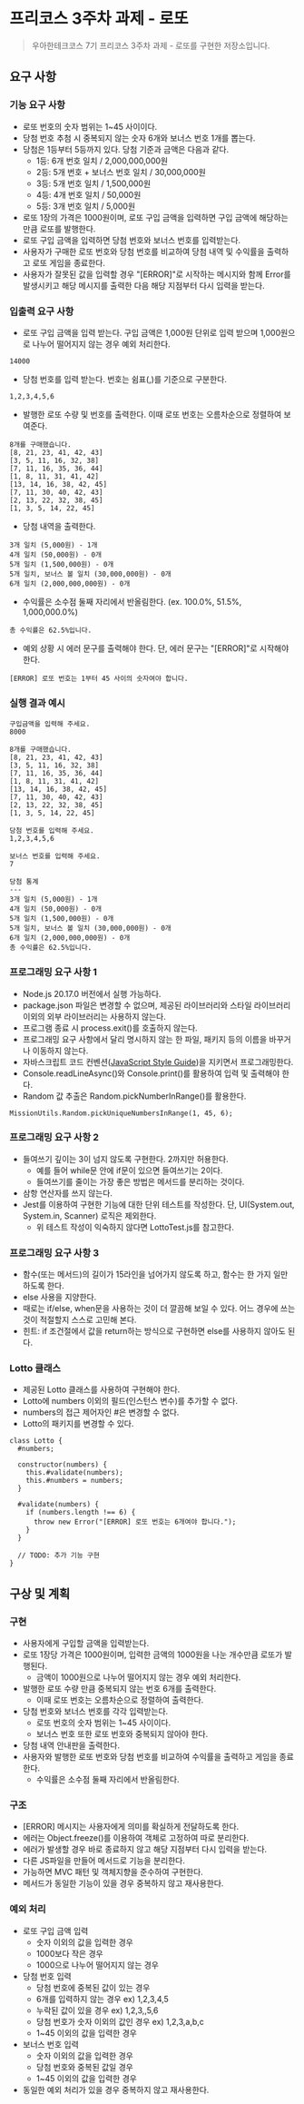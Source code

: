 # 프리코스 3주차 과제 - 로또

> 우아한테크코스 7기 프리코스 3주차 과제 - 로또를 구현한 저장소입니다.

## 요구 사항

### 기능 요구 사항

- 로또 번호의 숫자 범위는 1~45 사이이다.
- 당첨 번호 추첨 시 중복되지 않는 숫자 6개와 보너스 번호 1개를 뽑는다.
- 당첨은 1등부터 5등까지 있다. 당첨 기준과 금액은 다음과 같다.
  - 1등: 6개 번호 일치 / 2,000,000,000원
  - 2등: 5개 번호 + 보너스 번호 일치 / 30,000,000원
  - 3등: 5개 번호 일치 / 1,500,000원
  - 4등: 4개 번호 일치 / 50,000원
  - 5등: 3개 번호 일치 / 5,000원
- 로또 1장의 가격은 1000원이며, 로또 구입 금액을 입력하면 구입 금액에 해당하는 만큼 로또를 발행한다.
- 로또 구입 금액을 입력하면 당첨 번호와 보너스 번호를 입력받는다.
- 사용자가 구매한 로또 번호와 당첨 번호를 비교하여 당첨 내역 및 수익률을 출력하고 로또 게임을 종료한다.
- 사용자가 잘못된 값을 입력할 경우 "[ERROR]"로 시작하는 메시지와 함께 Error를 발생시키고 해당 메시지를 출력한 다음 해당 지점부터 다시 입력을 받는다.

### 입출력 요구 사항

- 로또 구입 금액을 입력 받는다. 구입 금액은 1,000원 단위로 입력 받으며 1,000원으로 나누어 떨어지지 않는 경우 예외 처리한다.

```
14000
```

- 당첨 번호를 입력 받는다. 번호는 쉼표(,)를 기준으로 구분한다.

```
1,2,3,4,5,6
```

- 발행한 로또 수량 및 번호를 출력한다. 이때 로또 번호는 오름차순으로 정렬하여 보여준다.

```
8개를 구매했습니다.
[8, 21, 23, 41, 42, 43]
[3, 5, 11, 16, 32, 38]
[7, 11, 16, 35, 36, 44]
[1, 8, 11, 31, 41, 42]
[13, 14, 16, 38, 42, 45]
[7, 11, 30, 40, 42, 43]
[2, 13, 22, 32, 38, 45]
[1, 3, 5, 14, 22, 45]
```

- 당첨 내역을 출력한다.

```
3개 일치 (5,000원) - 1개
4개 일치 (50,000원) - 0개
5개 일치 (1,500,000원) - 0개
5개 일치, 보너스 볼 일치 (30,000,000원) - 0개
6개 일치 (2,000,000,000원) - 0개
```

- 수익률은 소수점 둘째 자리에서 반올림한다. (ex. 100.0%, 51.5%, 1,000,000.0%)

```
총 수익률은 62.5%입니다.
```

- 예외 상황 시 에러 문구를 출력해야 한다. 단, 에러 문구는 "[ERROR]"로 시작해야 한다.

```
[ERROR] 로또 번호는 1부터 45 사이의 숫자여야 합니다.
```

### 실행 결과 예시

```
구입금액을 입력해 주세요.
8000

8개를 구매했습니다.
[8, 21, 23, 41, 42, 43]
[3, 5, 11, 16, 32, 38]
[7, 11, 16, 35, 36, 44]
[1, 8, 11, 31, 41, 42]
[13, 14, 16, 38, 42, 45]
[7, 11, 30, 40, 42, 43]
[2, 13, 22, 32, 38, 45]
[1, 3, 5, 14, 22, 45]

당첨 번호를 입력해 주세요.
1,2,3,4,5,6

보너스 번호를 입력해 주세요.
7

당첨 통계
---
3개 일치 (5,000원) - 1개
4개 일치 (50,000원) - 0개
5개 일치 (1,500,000원) - 0개
5개 일치, 보너스 볼 일치 (30,000,000원) - 0개
6개 일치 (2,000,000,000원) - 0개
총 수익률은 62.5%입니다.
```

### 프로그래밍 요구 사항 1

- Node.js 20.17.0 버전에서 실행 가능하다.
- package.json 파일은 변경할 수 없으며, 제공된 라이브러리와 스타일 라이브러리 이외의 외부 라이브러리는 사용하지 않는다.
- 프로그램 종료 시 process.exit()를 호출하지 않는다.
- 프로그래밍 요구 사항에서 달리 명시하지 않는 한 파일, 패키지 등의 이름을 바꾸거나 이동하지 않는다.
- 자바스크립트 코드 컨벤션([JavaScript Style Guide](https://github.com/woowacourse/woowacourse-docs/tree/main/styleguide/javascript))을 지키면서 프로그래밍한다.
- Console.readLineAsync()와 Console.print()를 활용하여 입력 및 출력해야 한다.
- Random 값 추출은 Random.pickNumberInRange()를 활용한다.

```
MissionUtils.Random.pickUniqueNumbersInRange(1, 45, 6);
```

### 프로그래밍 요구 사항 2

- 들여쓰기 깊이는 3이 넘지 않도록 구현한다. 2까지만 허용한다.
  - 예를 들어 while문 안에 if문이 있으면 들여쓰기는 2이다.
  - 들여쓰기를 줄이는 가장 좋은 방법은 메서드를 분리하는 것이다.
- 삼항 연산자를 쓰지 않는다.
- Jest를 이용하여 구현한 기능에 대한 단위 테스트를 작성한다. 단, UI(System.out, System.in, Scanner) 로직은 제외한다.
  - 위 테스트 작성이 익숙하지 않다면 LottoTest.js를 참고한다.

### 프로그래밍 요구 사항 3

- 함수(또는 메서드)의 길이가 15라인을 넘어가지 않도록 하고, 함수는 한 가지 일만 하도록 한다.
- else 사용을 지양한다.
- 때로는 if/else, when문을 사용하는 것이 더 깔끔해 보일 수 있다. 어느 경우에 쓰는 것이 적절할지 스스로 고민해 본다.
- 힌트: if 조건절에서 값을 return하는 방식으로 구현하면 else를 사용하지 않아도 된다.

### Lotto 클래스

- 제공된 Lotto 클래스를 사용하여 구현해야 한다.
- Lotto에 numbers 이외의 필드(인스턴스 변수)를 추가할 수 없다.
- numbers의 접근 제어자인 #은 변경할 수 없다.
- Lotto의 패키지를 변경할 수 있다.

```
class Lotto {
  #numbers;

  constructor(numbers) {
    this.#validate(numbers);
    this.#numbers = numbers;
  }

  #validate(numbers) {
    if (numbers.length !== 6) {
      throw new Error("[ERROR] 로또 번호는 6개여야 합니다.");
    }
  }

  // TODO: 추가 기능 구현
}
```

## 구상 및 계획

### 구현

- 사용자에게 구입할 금액을 입력받는다.
- 로또 1장당 가격은 1000원이며, 입력한 금액의 1000원을 나눈 개수만큼 로또가 발행된다.
  - 금액이 1000원으로 나누어 떨어지지 않는 경우 예외 처리한다.
- 발행한 로또 수량 만큼 중복되지 않는 번호 6개를 출력한다.
  - 이때 로또 번호는 오름차순으로 정렬하여 출력한다.
- 당첨 번호와 보너스 번호를 각각 입력받는다.
  - 로또 번호의 숫자 범위는 1~45 사이이다.
  - 보너스 번호 또한 로또 번호와 중복되지 않아야 한다.
- 당첨 내역 안내판을 출력한다.
- 사용자와 발행한 로또 번호와 당첨 번호를 비교하여 수익률을 출력하고 게임을 종료한다.
  - 수익률은 소수점 둘째 자리에서 반올림한다.

### 구조

- [ERROR] 메시지는 사용자에게 의미를 확실하게 전달하도록 한다.
- 에러는 Object.freeze()를 이용하여 객체로 고정하여 따로 분리한다.
- 에러가 발생할 경우 바로 종료하지 않고 해당 지점부터 다시 입력을 받는다.
- 다른 JS파일을 만들어 메서드로 기능을 분리한다.
- 가능하면 MVC 패턴 및 객체지향을 준수하여 구현한다.
- 메서드가 동일한 기능이 있을 경우 중복하지 않고 재사용한다.

### 예외 처리

- 로또 구입 금액 입력
  - 숫자 이외의 값을 입력한 경우
  - 1000보다 작은 경우
  - 1000으로 나누어 떨어지지 않는 경우
- 당첨 번호 입력
  - 당첨 번호에 중복된 값이 있는 경우
  - 6개를 입력하지 않는 경우 ex) 1,2,3,4,5
  - 누락된 값이 있을 경우 ex) 1,2,3,,5,6
  - 당첨 번호가 숫자 이외의 값인 경우 ex) 1,2,3,a,b,c
  - 1~45 이외의 값을 입력한 경우
- 보너스 번호 입력
  - 숫자 이외의 값을 입력한 경우
  - 당첨 번호와 중복된 값일 경우
  - 1~45 이외의 값을 입력한 경우
- 동일한 예외 처리가 있을 경우 중복하지 않고 재사용한다.
